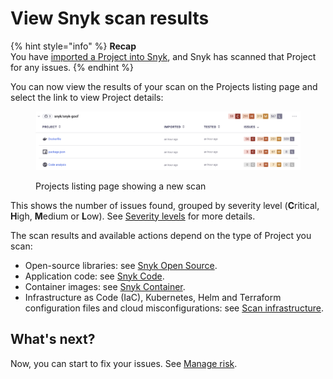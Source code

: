 # View Snyk scan results

{% hint style="info" %}
**Recap**\
You have [imported a Project into Snyk](import-a-project.md), and Snyk has scanned that Project for any issues.
{% endhint %}

You can now view the results of your scan on the Projects listing page and select the link to view Project details:

<figure><img src="../../.gitbook/assets/Screenshot 2023-01-23 at 15.24.15.png" alt="Projects listing page showing a new scan"><figcaption><p>Projects listing page showing a new scan</p></figcaption></figure>

This shows the number of issues found, grouped by severity level (**C**ritical, **H**igh, **M**edium or **L**ow). See [Severity levels](../../manage-issues/prioritizing-issues/severity-levels.md) for more details.

The scan results and available actions depend on the type of Project you scan:

* Open-source libraries: see [Snyk Open Source](broken-reference).
* Application code: see [Snyk Code](../../scan-applications/start-scanning-using-the-cli-web-ui-or-api/scan-code/activate-snyk-code-using-the-web-ui.md).
* Container images: see [Snyk Container](../../scan-applications/start-scanning-using-the-cli-web-ui-or-api/scan-container-images.md).
* Infrastructure as Code (IaC), Kubernetes, Helm and Terraform configuration files and cloud misconfigurations: see [Scan infrastructure](../../scan-applications/scan-infrastructure/).

## **What's next?**

Now, you can start to fix your issues. See [Manage risk](../../manage-risk/).
